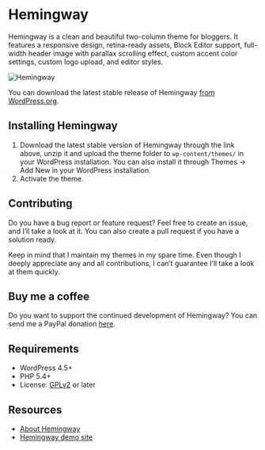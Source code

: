 # Hemingway

Hemingway is a clean and beautiful two-column theme for bloggers. It features a responsive design, retina-ready assets, Block Editor support, full-width header image with parallax scrolling effect, custom accent color settings, custom logo upload, and editor styles.

![Hemingway](https://github.com/andersnoren/hemingway/blob/main/screenshot.png)

You can download the latest stable release of Hemingway [from WordPress.org](https://wordpress.org/themes/hemingway/).

## Installing Hemingway
1. Download the latest stable version of Hemingway through the link above, unzip it and upload the theme folder to `wp-content/themes/` in your WordPress installation. You can also install it through Themes → Add New in your WordPress installation.
2. Activate the theme.

## Contributing
Do you have a bug report or feature request? Feel free to create an issue, and I’ll take a look at it. You can also create a pull request if you have a solution ready. 

Keep in mind that I maintain my themes in my spare time. Even though I deeply appreciate any and all contributions, I can’t guarantee I’ll take a look at them quickly.

## Buy me a coffee
Do you want to support the continued development of Hemingway? You can send me a PayPal donation [here](https://www.paypal.com/cgi-bin/webscr?cmd=_donations&business=anders%40andersnoren%2ese&lc=US&item_name=Free%20WordPress%20Themes%20from%20Anders%20Noren&currency_code=USD&bn=PP%2dDonationsBF%3abtn_donateCC_LG%2egif%3aNonHosted).

## Requirements
- WordPress 4.5+
- PHP 5.4+
- License: [GPLv2](https://www.gnu.org/licenses/gpl-2.0.html) or later

## Resources
- [About Hemingway](https://andersnoren.se/teman/hemingway-wordpress-theme/)
- [Hemingway demo site](https://andersnoren.se/themes/hemingway/)
